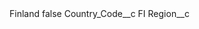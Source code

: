 <?xml version="1.0" encoding="UTF-8"?>
<CustomMetadata xmlns="http://soap.sforce.com/2006/04/metadata" xmlns:xsi="http://www.w3.org/2001/XMLSchema-instance" xmlns:xsd="http://www.w3.org/2001/XMLSchema">
    <label>Finland</label>
    <protected>false</protected>
    <values>
        <field>Country_Code__c</field>
        <value xsi:type="xsd:string">FI</value>
    </values>
    <values>
        <field>Region__c</field>
        <value xsi:nil="true"/>
    </values>
</CustomMetadata>
